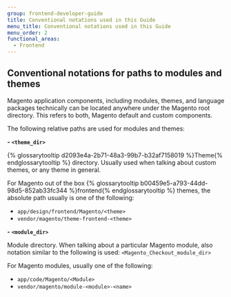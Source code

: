 ```yaml
---
group: frontend-developer-guide
title: Conventional notations used in this Guide
menu_title: Conventional notations used in this Guide
menu_order: 2
functional_areas:
  - Frontend
---
```


## Conventional notations for paths to modules and themes

Magento application components, including modules, themes, and language packages technically can be located anywhere under the Magento root directory. This refers to both, Magento default and custom components. 

The following relative paths are used for modules and themes:

**- `<theme_dir>`**

{% glossarytooltip d2093e4a-2b71-48a3-99b7-b32af7158019 %}Theme{% endglossarytooltip %} directory. Usually used when talking about custom themes, or any theme in general.

For Magento out of the box {% glossarytooltip b00459e5-a793-44dd-98d5-852ab33fc344 %}frontend{% endglossarytooltip %} themes, the absolute path usually is one of the following:

 - `app/design/frontend/Magento/<theme>`
 - `vendor/magento/theme-frontend-<theme>`

**- `<module_dir>`**

Module directory. When talking about a particular Magento module, also notation similar to the following is used: `<Magento_Checkout_module_dir>`


For Magento modules, usually one of the following:

 - `app/code/Magento/<Module>`
 - `vendor/magento/module-<module>-<name>`

